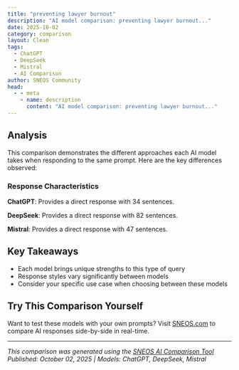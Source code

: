 ```yaml
---
title: "preventing lawyer burnout"
description: "AI model comparison: preventing lawyer burnout..."
date: 2025-10-02
category: comparison
layout: Clean
tags:
  - ChatGPT
  - DeepSeek
  - Mistral
  - AI Comparison
author: SNEOS Community
head:
  - - meta
    - name: description
      content: "AI model comparison: preventing lawyer burnout..."
---
```


<ChatComparison
  title="preventing lawyer burnout"
  prompt="preventing lawyer burnout"
  :responses='{
    "ChatGPT": "Preventing lawyer burnout is essential for maintaining both professional effectiveness and personal well-being. Here are several strategies that can help:\n\n1. **Manage Workload Effectively**\n   - Set realistic goals and deadlines.\n   - Delegate tasks when possible.\n   - Prioritize important and urgent work.\n\n2. **Establish Boundaries**\n   - Set clear work hours and stick to them.\n   - Avoid checking emails or work-related messages outside of designated work times.\n   - Communicate boundaries to colleagues and clients.\n\n3. **Take Regular Breaks**\n   - Use short breaks throughout the day to rest and recharge.\n   - Take vacation days and use them fully.\n   - Incorporate time for lunch away from the desk.\n\n4. **Practice Self-Care**\n   - Maintain a healthy lifestyle with proper nutrition, exercise, and sleep.\n   - Engage in activities that you enjoy outside of work.\n   - Consider mindfulness, meditation, or relaxation techniques.\n\n5. **Seek Support**\n   - Build a support network of colleagues, friends, and family.\n   - Don\u2019t hesitate to seek professional help if feeling overwhelmed.\n   - Participate in peer support groups or mentoring programs.\n\n6. **Improve Time Management**\n   - Use tools and apps to organize tasks and deadlines.\n   - Avoid multitasking; focus on one task at a time.\n   - Break large projects into manageable steps.\n\n7. **Develop Realistic Expectations**\n   - Accept that perfection is unattainable.\n   - Learn to say no to excessive demands when necessary.\n   - Recognize your limits and avoid overcommitment.\n\n8. **Engage in Professional Development**\n   - Pursue areas of law that you are passionate about.\n   - Stay updated with changes in the law to enhance confidence and reduce stress.\n   - Attend workshops and seminars to build skills.\n\nBy proactively implementing these strategies, lawyers can reduce the risk of burnout and sustain a healthier, more balanced career.",
    "DeepSeek": "Of course. Preventing lawyer burnout is a critical issue for the health of individual legal professionals and the success of the legal industry as a whole. Burnout isn\u0027t just \u0022being stressed\u0022; it\u0027s a state of emotional, physical, and mental exhaustion caused by prolonged stress.\n\nHere is a comprehensive guide to preventing lawyer burnout, broken down into strategies for individuals, law firms, and the legal profession at large.\n\n---\n\n### Part 1: Strategies for Individual Lawyers\n\nThe first line of defense is personal responsibility and self-care. You cannot pour from an empty cup.\n\n**1. Set and Guard Boundaries**\n*   **Work Hours:** Define your \u0022on\u0022 and \u0022off\u0022 hours and communicate them to colleagues and clients. Avoid checking email after a certain time. Use an auto-responder to manage expectations.\n*   **Availability:** Learn to say \u0022no\u0022 or \u0022not right now\u0022 to non-urgent requests that fall outside your boundaries. You don\u0027t need to provide a lengthy justification.\n\n**2. Master Time Management and Prioritization**\n*   **Time Blocking:** Schedule specific blocks for deep work (drafting, strategy), administrative tasks, and client communication. This prevents the day from being consumed by reactive work.\n*   **The \u0022Two-Minute Rule\u0022:** If a task takes less than two minutes, do it immediately. This clears small tasks that can create mental clutter.\n*   **Delegate and Automate:** Identify tasks that can be delegated to paralegals, assistants, or junior associates. Use technology (templates, automation software) to streamline repetitive work.\n\n**3. Cultivate a Life Outside the Law**\n*   **Hobbies and Interests:** Engage in activities that have nothing to do with the law. This could be exercise, art, music, hiking, cooking, or spending time with family and friends.\n*   **Digital Detox:** Schedule regular time away from all screens to allow your brain to rest and recharge.\n\n**4. Prioritize Physical Health**\n*   **Sleep:** Treat 7-9 hours of sleep as non-negotiable. It is the foundation of mental resilience and cognitive function.\n*   **Exercise:** Regular physical activity is a powerful antidote to stress. It doesn\u0027t have to be intense; a daily 30-minute walk can make a huge difference.\n*   **Nutrition:** Fuel your body with healthy food. Avoid relying on excessive caffeine, sugar, and unhealthy snacks, which can lead to energy crashes.\n\n**5. Develop a Support System**\n*   **Therapy and Coaching:** A therapist can provide tools to manage stress and anxiety. An executive or career coach can help with productivity and career path challenges.\n*   **Mentorship:** Find a mentor who can provide guidance and perspective, both on legal practice and on maintaining balance.\n*   **Peer Networks:** Connect with lawyers outside your firm. These confidential relationships provide a safe space to vent and share strategies without internal politics.\n\n**6. Reconnect with Your \u0022Why\u0022**\n*   Remind yourself why you went to law school. Was it to help people, seek justice, or solve complex problems? Find pro bono or other work that rekindles that passion and provides a sense of purpose beyond the billable hour.\n\n---\n\n### Part 2: Strategies for Law Firms and Organizations\n\nFirm culture is the single biggest factor in either causing or preventing burnout. Leadership must be proactive.\n\n**1. Leadership Must Model Healthy Behavior**\n*   Senior partners and managing attorneys must visibly take vacations, respect boundaries, and talk openly about the importance of well-being. If the rainmaker brags about never taking a day off, it sets a toxic standard.\n\n**2. Rethink the Billable Hour**\n*   This is the root of much burnout. While a complete overhaul is difficult, firms can:\n    *   Explore alternative fee arrangements (AFAs) to reduce the constant pressure of tracking every six minutes.\n    *   De-emphasize \u0022face time\u0022 and reward efficiency and outcomes, not just hours logged.\n    *   Set realistic billable hour targets that allow for professional development, firm citizenship, and personal time.\n\n**3. Provide Robust Mental Health Resources**\n*   **Employee Assistance Programs (EAPs):** Offer and actively promote a high-quality, confidential EAP that includes therapy sessions.\n*   **Stigma Reduction:** Firm leaders should openly discuss mental health, normalizing the use of these resources. This is crucial in a profession where vulnerability is often seen as a weakness.\n\n**4. Foster a Culture of Connection and Appreciation**\n*   **Regular Check-Ins:** Move beyond annual reviews. Managers should have frequent, informal check-ins focused on well-being, workload, and career satisfaction, not just case progress.\n*   **Recognize and Reward:** Acknowledge hard work and successes publicly. Feeling valued is a powerful buffer against burnout.\n*   **Create Community:** Sponsor social events, team-building activities, and affinity groups to combat the isolation that can lead to burnout.\n\n**5. Invest in Technology and Training**\n*   Provide training on time management, delegation, and stress resilience.\n*   Invest in modern practice management software that automates routine tasks, improves collaboration, and reduces administrative burdens.\n\n**6. Offer Flexible Work Arrangements**\n*   Embrace remote and hybrid work models where possible. Allowing lawyers control over *where* and *when* they work (where case demands allow) is a massive boost to autonomy and work-life integration.\n\n---\n\n### Part 3: For the Legal Profession at Large\n\n**1. Bar Associations and Regulatory Bodies**\n*   **Mandatory CLE on Well-Being:** Require continuing legal education credits specifically focused on lawyer mental health, stress management, and burnout prevention.\n*   **Ethics Rules:** Clarify that seeking therapy or mental health support does not call a lawyer\u0027s fitness or character into question on bar applications or character and fitness reviews.\n*   **Fund Research:** Support and publish data on the prevalence and cost of burnout to drive systemic change.\n\n**2. Law Schools**\n*   Integrate well-being and resilience training into the curriculum from day one.\n*   Teach practical skills like project management, business development, and personal finance to reduce the \u0022practice shock\u0022 that new lawyers experience.\n\n### Recognizing the Signs of Burnout\n\nIt\u0027s crucial to catch it early. Signs include:\n*   **Exhaustion:** Feeling drained and depleted most of the time.\n*   **Cynicism and Detachment:** Losing passion for the law, feeling irritable with clients and colleagues.\n*   **Reduced Efficacy:** Feeling incompetent, making uncharacteristic mistakes, and struggling to concentrate.\n*   **Physical Symptoms:** Headaches, stomach issues, changes in sleep or appetite.\n\n### Conclusion\n\nPreventing lawyer burnout is not a \u0022soft\u0022 issue; it\u0027s a strategic imperative. For individuals, it\u0027s about sustainable self-management. For firms, it\u0027s about building a culture that values its human capital as much as its financial capital. By addressing it on all fronts, the legal profession can become healthier, more sustainable, and ultimately, more effective.",
    "Mistral": "Preventing lawyer burnout is crucial for maintaining both professional effectiveness and personal well-being. Here are some strategies to help prevent burnout:\n\n### 1. **Set Boundaries**\n   - **Work-Life Balance:** Establish clear boundaries between work and personal life. Avoid working late into the night or on weekends unless absolutely necessary.\n   - **Time Management:** Use time management techniques to prioritize tasks and avoid overcommitment.\n\n### 2. **Self-Care**\n   - **Physical Health:** Ensure you get enough sleep, exercise regularly, and maintain a healthy diet.\n   - **Mental Health:** Practice mindfulness, meditation, or other stress-reduction techniques. Consider seeking professional help if needed.\n\n### 3. **Support Network**\n   - **Colleagues and Mentors:** Build a network of supportive colleagues and mentors who can offer advice and encouragement.\n   - **Friends and Family:** Maintain strong relationships outside of work to provide emotional support and a sense of balance.\n\n### 4. **Professional Development**\n   - **Continuing Education:** Engage in continuing education and professional development to stay motivated and engaged.\n   - **Career Goals:** Set realistic career goals and regularly assess your progress to ensure you are on track.\n\n### 5. **Work Environment**\n   - **Ergonomics:** Ensure your workspace is ergonomically sound to prevent physical strain.\n   - **Positive Culture:** Foster a positive and supportive work environment. Encourage open communication and teamwork.\n\n### 6. **Technology and Tools**\n   - **Efficiency Tools:** Use technology and tools to streamline work processes and reduce administrative burdens.\n   - **Remote Work:** If possible, take advantage of remote work options to reduce commuting stress and increase flexibility.\n\n### 7. **Mindset and Attitude**\n   - **Positive Mindset:** Cultivate a positive mindset and focus on the aspects of your work that you enjoy.\n   - **Realistic Expectations:** Set realistic expectations for yourself and avoid perfectionism.\n\n### 8. **Breaks and Vacations**\n   - **Regular Breaks:** Take regular breaks throughout the day to rest and recharge.\n   - **Vacations:** Plan and take vacations to fully disconnect from work and rejuvenate.\n\n### 9. **Delegate and Outsource**\n   - **Delegate Tasks:** Delegate tasks to junior associates or support staff when appropriate.\n   - **Outsource:** Consider outsourcing non-core tasks to free up time for more critical work.\n\n### 10. **Seek Feedback**\n   - **Client Feedback:** Regularly seek feedback from clients to ensure you are meeting their needs and expectations.\n   - **Peer Feedback:** Seek feedback from colleagues to identify areas for improvement and growth.\n\n### 11. **Legal Resources**\n   - **Bar Associations:** Utilize resources provided by bar associations, such as wellness programs and support groups.\n   - **Legal Aid:** Take advantage of legal aid and pro bono opportunities to give back to the community and find fulfillment.\n\n### 12. **Financial Management**\n   - **Budgeting:** Manage your finances effectively to reduce financial stress.\n   - **Insurance:** Ensure you have adequate insurance coverage to protect against unexpected events.\n\n### 13. **Hobbies and Interests**\n   - **Hobbies:** Engage in hobbies and interests outside of work to provide a creative outlet and relaxation.\n   - **Volunteering:** Consider volunteering for causes you care about to find a sense of purpose and fulfillment.\n\n### 14. **Professional Counseling**\n   - **Therapy:** Don\u0027t hesitate to seek professional counseling if you feel overwhelmed or stressed.\n   - **Support Groups:** Join support groups for lawyers to share experiences and gain insights.\n\nBy implementing these strategies, lawyers can better manage their workload, reduce stress, and maintain a healthy work-life balance, ultimately preventing burnout."
  }'
  published-date="01:06"
/>

## Analysis

This comparison demonstrates the different approaches each AI model takes when responding to the same prompt. Here are the key differences observed:

### Response Characteristics

**ChatGPT**: Provides a direct response with 34 sentences. 

**DeepSeek**: Provides a direct response with 82 sentences. 

**Mistral**: Provides a direct response with 47 sentences. 

## Key Takeaways

- Each model brings unique strengths to this type of query
- Response styles vary significantly between models
- Consider your specific use case when choosing between these models

## Try This Comparison Yourself

Want to test these models with your own prompts? Visit [SNEOS.com](https://sneos.com) to compare AI responses side-by-side in real-time.

---

*This comparison was generated using the [SNEOS AI Comparison Tool](https://sneos.com)*
*Published: October 02, 2025 | Models: ChatGPT, DeepSeek, Mistral*
